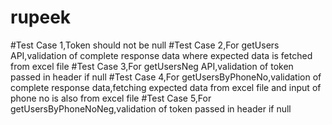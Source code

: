 # rupeek
#Test Case 1,Token should not be null
#Test Case 2,For getUsers API,validation of complete response data where expected data is fetched from excel file
#Test Case 3,For getUsersNeg API,validation of token passed in header if null
#Test Case 4,For getUsersByPhoneNo,validation of complete response data,fetching expected data from excel file and input
of phone no is also from excel file
#Test Case 5,For getUsersByPhoneNoNeg,validation of token passed in header if null